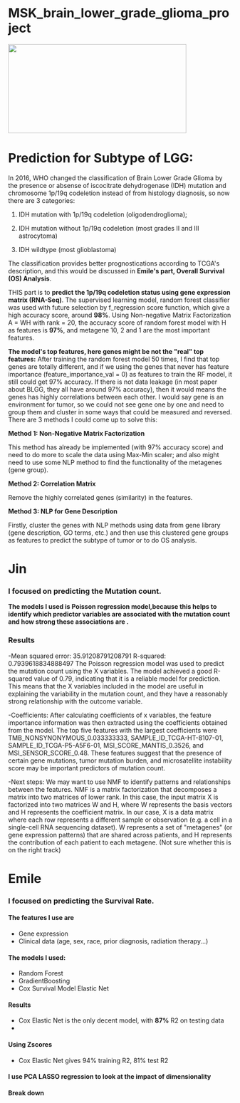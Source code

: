 # MSK_brain_lower_grade_glioma_project

<img src="images/dna_repo.jpg" width="400" height="200"/>


# Prediction for Subtype of LGG: 

In 2016, WHO changed the classification of Brain Lower Grade Glioma by the presence or absense of iscocitrate dehydrogenase (IDH) mutation and chromosome 1p/19q codeletion instead of from histology diagnosis, so now there are 3 categories: 

1) IDH mutation with 1p/19q codeletion (oligodendroglioma); 

2) IDH mutation without 1p/19q codeletion (most grades II and III astrocytoma)

3) IDH wildtype (most glioblastoma)

The classification provides better prognostications according to TCGA's description, and this would be discussed in **Emile's part, Overall Survival (OS) Analysis**.

THIS part is to **predict the 1p/19q codeletion status using gene expression matrix (RNA-Seq)**. The supervised learning model, random forest classifier was used with future selection by f_regression score function, which give a high accuracy score, around **98%**. Using Non-negative Matrix Factorization A = WH with rank = 20, the accuracy score of random forest model with H as features is **97%**, and metagene 10, 2 and 1 are the most important features.

**The model's top features, here genes might be not the "real" top features:**
After training the random forest model 50 times, I find that top genes are totally different, and if we using the genes that never has feature importance (feature_importance_val = 0) as features to train the RF model, it still could get 97% accuracy. If there is not data leakage (in most paper about BLGG, they all have around 97% accuracy), then it would means the genes has highly correlations between each other. I would say gene is an environment for tumor, so we could not see gene one by one and need to group them and cluster in some ways that could be measured and reversed. There are 3 methods I could come up to solve this: 

**Method 1: Non-Negative Matrix Factorization**

This method has already be implemented (with 97% accuracy score) and need to do more to scale the data using Max-Min scaler; and also might need to use some NLP method to find the functionality of the metagenes (gene group). 

**Method 2: Correlation Matrix** 

Remove the highly correlated genes (similarity) in the features. 

**Method 3: NLP for Gene Description** 

Firstly, cluster the genes with NLP methods using data from gene library (gene description, GO terms, etc.) and then use this clustered gene groups as features to predict the subtype of tumor or to do OS analysis.



# Jin

### I focused on predicting the Mutation count.

**The models I used is Poisson regression model,because this helps to identify which predictor variables are associated with the mutation count and how strong these associations are .**

### Results
-Mean squared error: 35.91208791208791 R-squared: 0.7939618834888497
The Poisson regression model was used to predict the mutation count using the X variables. The model achieved a good R-squared value of 0.79, indicating that it is a reliable model for prediction. This means that the X variables included in the model are useful in explaining the variability in the mutation count, and they have a reasonably strong relationship with the outcome variable. 

-Coefficients: After calculating coefficients of x variables, the feature importance information was then extracted using the coefficients obtained from the model. The top five features with the largest coefficients were TMB_NONSYNONYMOUS_0.033333333, SAMPLE_ID_TCGA-HT-8107-01, SAMPLE_ID_TCGA-P5-A5F6-01, MSI_SCORE_MANTIS_0.3526, and MSI_SENSOR_SCORE_0.48. These features suggest that the presence of certain gene mutations, tumor mutation burden, and microsatellite instability score may be important predictors of mutation count.

-Next steps: We may want to use NMF to identify patterns and relationships between the features. NMF is a matrix factorization that decomposes a matrix into two matrices of lower rank. In this case, the input matrix X is factorized into two matrices W and H, where W represents the basis vectors and H represents the coefficient matrix. In our case, X is a data matrix where each row represents a different sample or observation (e.g. a cell in a single-cell RNA sequencing dataset). W represents a set of "metagenes" (or gene expression patterns) that are shared across patients, and H represents the contribution of each patient to each metagene. (Not sure whether this is on the right track)

# Emile

### I focused on predicting the **Survival Rate**. 

#### The features I use are
- Gene expression
- Clinical data (age, sex, race, prior diagnosis, radiation therapy...)

#### The models I used:

- Random Forest
- GradientBoosting
- Cox Survival Model Elastic Net

#### Results
- Cox Elastic Net is the only decent model, with **87%** R2 on testing data
- 

#### Using Zscores

- Cox Elastic Net gives 94% training R2, 81% test R2

#### I use PCA LASSO regression to look at the impact of dimensionality

####  Break down 
